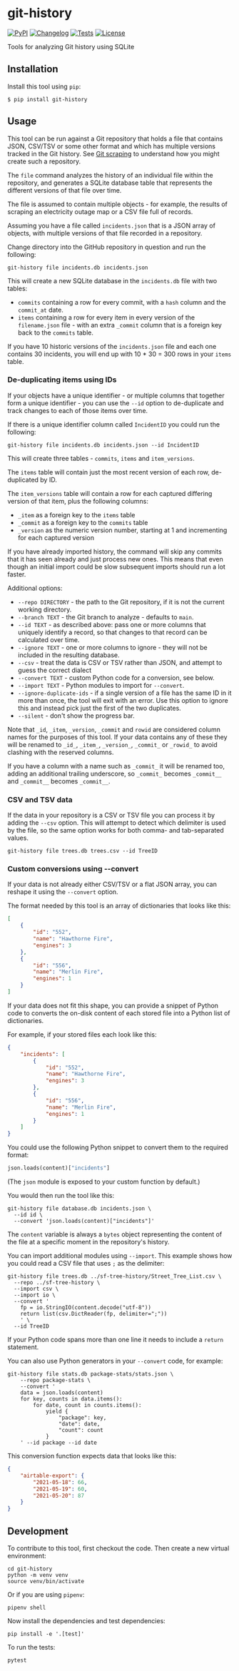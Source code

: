 # git-history

[![PyPI](https://img.shields.io/pypi/v/git-history.svg)](https://pypi.org/project/git-history/)
[![Changelog](https://img.shields.io/github/v/release/simonw/git-history?include_prereleases&label=changelog)](https://github.com/simonw/git-history/releases)
[![Tests](https://github.com/simonw/git-history/workflows/Test/badge.svg)](https://github.com/simonw/git-history/actions?query=workflow%3ATest)
[![License](https://img.shields.io/badge/license-Apache%202.0-blue.svg)](https://github.com/simonw/git-history/blob/master/LICENSE)

Tools for analyzing Git history using SQLite

## Installation

Install this tool using `pip`:

    $ pip install git-history

## Usage

This tool can be run against a Git repository that holds a file that contains JSON, CSV/TSV or some other format and which has multiple versions tracked in the Git history. See [Git scraping](https://simonwillison.net/2020/Oct/9/git-scraping/) to understand how you might create such a repository.

The `file` command analyzes the history of an individual file within the repository, and generates a SQLite database table that represents the different versions of that file over time.

The file is assumed to contain multiple objects - for example, the results of scraping an electricity outage map or a CSV file full of records.

Assuming you have a file called `incidents.json` that is a JSON array of objects, with multiple versions of that file recorded in a repository.

Change directory into the GitHub repository in question and run the following:

    git-history file incidents.db incidents.json

This will create a new SQLite database in the `incidents.db` file with two tables:

- `commits` containing a row for every commit, with a `hash` column and the `commit_at` date.
- `items` containing a row for every item in every version of the `filename.json` file - with an extra `_commit` column that is a foreign key back to the `commits` table.

If you have 10 historic versions of the `incidents.json` file and each one contains 30 incidents, you will end up with 10 * 30 = 300 rows in your `items` table.

### De-duplicating items using IDs

If your objects have a unique identifier - or multiple columns that together form a unique identifier - you can use the `--id` option to de-duplicate and track changes to each of those items over time.

If there is a unique identifier column called `IncidentID` you could run the following:

    git-history file incidents.db incidents.json --id IncidentID

This will create three tables - `commits`, `items` and `item_versions`.

The `items` table will contain just the most recent version of each row, de-duplicated by ID.

The `item_versions` table will contain a row for each captured differing version of that item, plus the following columns:

- `_item` as a foreign key to the `items` table
- `_commit` as a foreign key to the `commits` table
- `_version` as the numeric version number, starting at 1 and incrementing for each captured version

If you have already imported history, the command will skip any commits that it has seen already and just process new ones. This means that even though an initial import could be slow subsequent imports should run a lot faster.

Additional options:

- `--repo DIRECTORY` - the path to the Git repository, if it is not the current working directory.
- `--branch TEXT` - the Git branch to analyze - defaults to `main`.
- `--id TEXT` - as described above: pass one or more columns that uniquely identify a record, so that changes to that record can be calculated over time.
- `--ignore TEXT` - one or more columns to ignore - they will not be included in the resulting database.
- `--csv` - treat the data is CSV or TSV rather than JSON, and attempt to guess the correct dialect
- `--convert TEXT` - custom Python code for a conversion, see below.
- `--import TEXT` - Python modules to import for `--convert`.
- `--ignore-duplicate-ids` - if a single version of a file has the same ID in it more than once, the tool will exit with an error. Use this option to ignore this and instead pick just the first of the two duplicates.
- `--silent` - don't show the progress bar.

Note that `_id`, `_item`, `_version`, `_commit` and `rowid` are considered column names for the purposes of this tool. If your data contains any of these they will be renamed to `_id_`, `_item_`, `_version_`, `_commit_` or `_rowid_` to avoid clashing with the reserved columns.

If you have a column with a name such as `_commit_` it will be renamed too, adding an additional trailing underscore, so `_commit_` becomes `_commit__` and `_commit__` becomes `_commit__`.

### CSV and TSV data

If the data in your repository is a CSV or TSV file you can process it by adding the `--csv` option. This will attempt to detect which delimiter is used by the file, so the same option works for both comma- and tab-separated values.

    git-history file trees.db trees.csv --id TreeID

### Custom conversions using --convert

If your data is not already either CSV/TSV or a flat JSON array, you can reshape it using the `--convert` option.

The format needed by this tool is an array of dictionaries that looks like this:

```json
[
    {
        "id": "552",
        "name": "Hawthorne Fire",
        "engines": 3
    },
    {
        "id": "556",
        "name": "Merlin Fire",
        "engines": 1
    }
]
```

If your data does not fit this shape, you can provide a snippet of Python code to converts the on-disk content of each stored file into a Python list of dictionaries.

For example, if your stored files each look like this:

```json
{
    "incidents": [
        {
            "id": "552",
            "name": "Hawthorne Fire",
            "engines": 3
        },
        {
            "id": "556",
            "name": "Merlin Fire",
            "engines": 1
        }
    ]
}
```
You could use the following Python snippet to convert them to the required format:

```python
json.loads(content)["incidents"]
```
(The `json` module is exposed to your custom function by default.)

You would then run the tool like this:

    git-history file database.db incidents.json \
      --id id \
      --convert 'json.loads(content)["incidents"]'

The `content` variable is always a `bytes` object representing the content of the file at a specific moment in the repository's history.

You can import additional modules using `--import`. This example shows how you could read a CSV file that uses `;` as the delimiter:

    git-history file trees.db ../sf-tree-history/Street_Tree_List.csv \
      --repo ../sf-tree-history \
      --import csv \
      --import io \
      --convert '
        fp = io.StringIO(content.decode("utf-8"))
        return list(csv.DictReader(fp, delimiter=";"))
        ' \
      --id TreeID

If your Python code spans more than one line it needs to include a `return` statement.

You can also use Python generators in your `--convert` code, for example:

    git-history file stats.db package-stats/stats.json \
        --repo package-stats \
        --convert '
        data = json.loads(content)
        for key, counts in data.items():
            for date, count in counts.items():
                yield {
                    "package": key,
                    "date": date,
                    "count": count
                }
        ' --id package --id date

This conversion function expects data that looks like this:

```json
{
    "airtable-export": {
        "2021-05-18": 66,
        "2021-05-19": 60,
        "2021-05-20": 87
    }
}
```

## Development

To contribute to this tool, first checkout the code. Then create a new virtual environment:

    cd git-history
    python -m venv venv
    source venv/bin/activate

Or if you are using `pipenv`:

    pipenv shell

Now install the dependencies and test dependencies:

    pip install -e '.[test]'

To run the tests:

    pytest
